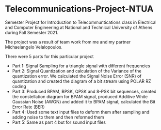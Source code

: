 # Telecommunications-Project-NTUA

Semester Project for Introduction to Telecommuntications class in Electrical and Computer Engineering at National and Technical University of Athens during Fall Semester 2021.

The project was a result of team work from me and my partner Michaelangelo Velalopoulos.

There were 5 parts for this particular project

- Part 1: Signal Sampling for a triangle signal with different frequencies
- Part 2: Signal Quantization and calculation of the Variance of the quantization error. We calculated the Signal Noise Error (SNR) of quantization and created the diagram of a bit stream using POLAR RZ coding
- Part 3: Produced BPAM, BPSK, QPSK and 8-PSK bit sequences, created the constellation diagram for BPAM signal, produced Additive White Gaussian Noise (AWGN) and added it to BPAM signal, calculated the Bit Error Rate (BER)
- Part 4: Used some text input files to deform them after sampling and adding noise to them and then reformed them
- Part 5: Same as part 4 but for sound input files
